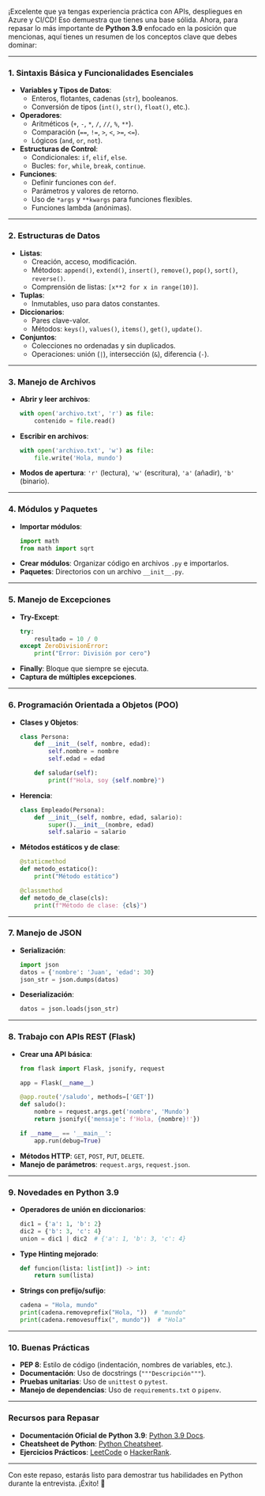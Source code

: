 ¡Excelente que ya tengas experiencia práctica con APIs, despliegues en Azure y CI/CD! Eso demuestra que tienes una base sólida. Ahora, para repasar lo más importante de **Python 3.9** enfocado en la posición que mencionas, aquí tienes un resumen de los conceptos clave que debes dominar:

---

### 1. **Sintaxis Básica y Funcionalidades Esenciales**
   - **Variables y Tipos de Datos**: 
     - Enteros, flotantes, cadenas (`str`), booleanos.
     - Conversión de tipos (`int()`, `str()`, `float()`, etc.).
   - **Operadores**:
     - Aritméticos (`+`, `-`, `*`, `/`, `//`, `%`, `**`).
     - Comparación (`==`, `!=`, `>`, `<`, `>=`, `<=`).
     - Lógicos (`and`, `or`, `not`).
   - **Estructuras de Control**:
     - Condicionales: `if`, `elif`, `else`.
     - Bucles: `for`, `while`, `break`, `continue`.
   - **Funciones**:
     - Definir funciones con `def`.
     - Parámetros y valores de retorno.
     - Uso de `*args` y `**kwargs` para funciones flexibles.
     - Funciones lambda (anónimas).

---

### 2. **Estructuras de Datos**
   - **Listas**:
     - Creación, acceso, modificación.
     - Métodos: `append()`, `extend()`, `insert()`, `remove()`, `pop()`, `sort()`, `reverse()`.
     - Comprensión de listas: `[x**2 for x in range(10)]`.
   - **Tuplas**:
     - Inmutables, uso para datos constantes.
   - **Diccionarios**:
     - Pares clave-valor.
     - Métodos: `keys()`, `values()`, `items()`, `get()`, `update()`.
   - **Conjuntos**:
     - Colecciones no ordenadas y sin duplicados.
     - Operaciones: unión (`|`), intersección (`&`), diferencia (`-`).

---

### 3. **Manejo de Archivos**
   - **Abrir y leer archivos**:
     ```python
     with open('archivo.txt', 'r') as file:
         contenido = file.read()
     ```
   - **Escribir en archivos**:
     ```python
     with open('archivo.txt', 'w') as file:
         file.write('Hola, mundo')
     ```
   - **Modos de apertura**: `'r'` (lectura), `'w'` (escritura), `'a'` (añadir), `'b'` (binario).

---

### 4. **Módulos y Paquetes**
   - **Importar módulos**:
     ```python
     import math
     from math import sqrt
     ```
   - **Crear módulos**: Organizar código en archivos `.py` e importarlos.
   - **Paquetes**: Directorios con un archivo `__init__.py`.

---

### 5. **Manejo de Excepciones**
   - **Try-Except**:
     ```python
     try:
         resultado = 10 / 0
     except ZeroDivisionError:
         print("Error: División por cero")
     ```
   - **Finally**: Bloque que siempre se ejecuta.
   - **Captura de múltiples excepciones**.

---

### 6. **Programación Orientada a Objetos (POO)**
   - **Clases y Objetos**:
     ```python
     class Persona:
         def __init__(self, nombre, edad):
             self.nombre = nombre
             self.edad = edad

         def saludar(self):
             print(f"Hola, soy {self.nombre}")
     ```
   - **Herencia**:
     ```python
     class Empleado(Persona):
         def __init__(self, nombre, edad, salario):
             super().__init__(nombre, edad)
             self.salario = salario
     ```
   - **Métodos estáticos y de clase**:
     ```python
     @staticmethod
     def metodo_estatico():
         print("Método estático")

     @classmethod
     def metodo_de_clase(cls):
         print(f"Método de clase: {cls}")
     ```

---

### 7. **Manejo de JSON**
   - **Serialización**:
     ```python
     import json
     datos = {'nombre': 'Juan', 'edad': 30}
     json_str = json.dumps(datos)
     ```
   - **Deserialización**:
     ```python
     datos = json.loads(json_str)
     ```

---

### 8. **Trabajo con APIs REST (Flask)**
   - **Crear una API básica**:
     ```python
     from flask import Flask, jsonify, request

     app = Flask(__name__)

     @app.route('/saludo', methods=['GET'])
     def saludo():
         nombre = request.args.get('nombre', 'Mundo')
         return jsonify({'mensaje': f'Hola, {nombre}!'})

     if __name__ == '__main__':
         app.run(debug=True)
     ```
   - **Métodos HTTP**: `GET`, `POST`, `PUT`, `DELETE`.
   - **Manejo de parámetros**: `request.args`, `request.json`.

---

### 9. **Novedades en Python 3.9**
   - **Operadores de unión en diccionarios**:
     ```python
     dic1 = {'a': 1, 'b': 2}
     dic2 = {'b': 3, 'c': 4}
     union = dic1 | dic2  # {'a': 1, 'b': 3, 'c': 4}
     ```
   - **Type Hinting mejorado**:
     ```python
     def funcion(lista: list[int]) -> int:
         return sum(lista)
     ```
   - **Strings con prefijo/sufijo**:
     ```python
     cadena = "Hola, mundo"
     print(cadena.removeprefix("Hola, "))  # "mundo"
     print(cadena.removesuffix(", mundo"))  # "Hola"
     ```

---

### 10. **Buenas Prácticas**
   - **PEP 8**: Estilo de código (indentación, nombres de variables, etc.).
   - **Documentación**: Uso de docstrings (`"""Descripción"""`).
   - **Pruebas unitarias**: Uso de `unittest` o `pytest`.
   - **Manejo de dependencias**: Uso de `requirements.txt` o `pipenv`.

---

### Recursos para Repasar
- **Documentación Oficial de Python 3.9**: [Python 3.9 Docs](https://docs.python.org/3.9/).
- **Cheatsheet de Python**: [Python Cheatsheet](https://www.pythoncheatsheet.org/).
- **Ejercicios Prácticos**: [LeetCode](https://leetcode.com/) o [HackerRank](https://www.hackerrank.com/domains/tutorials/10-days-of-python).

---

Con este repaso, estarás listo para demostrar tus habilidades en Python durante la entrevista. ¡Éxito! 🚀